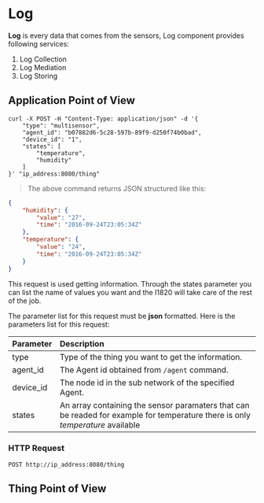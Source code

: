# Log
**Log** is every data that comes from the sensors, Log component provides following services:

1. Log Collection
2. Log Mediation
3. Log Storing

## Application Point of View
```shell
curl -X POST -H "Content-Type: application/json" -d '{
	"type": "multisensor",
	"agent_id": "b07882d6-5c28-597b-89f9-d250f74b0bad",
	"device_id": "1",
	"states": [
		"temperature",
		"humidity"
	]
}' "ip_address:8080/thing"
```

> The above command returns JSON structured like this:

```json
{
    "humidity": {
        "value": "27",
        "time": "2016-09-24T23:05:34Z"
    },
    "temperature": {
        "value": "24",
        "time": "2016-09-24T23:05:34Z"
    }
}
```

This request is used getting information. Through the states
parameter you can list the name of values you want and the I1820 will take care of the
rest of the job.

The parameter list for this request must be **json** formatted. Here is the
parameters list for this request:

 Parameter | Description
:--------- |:-------------------------------------
type       | Type of the thing you want to get the information.
agent_id   | The Agent id obtained from `/agent` command.
device_id  | The node id in the sub network of the specified Agent.
states     | An array containing the sensor paramaters that can be readed for example for temperature there is only *temperature* available

### HTTP Request

`POST http://ip_address:8080/thing`

## Thing Point of View
